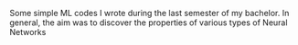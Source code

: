 Some simple ML codes I wrote during the last semester of my bachelor. 
In general, the aim was to discover the properties of various types of Neural Networks
